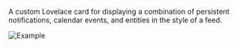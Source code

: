 A custom Lovelace card for displaying a combination of persistent notifications, calendar events, and entities in the style of a feed.

![Example](https://user-images.githubusercontent.com/2099542/53899297-d0abb580-4031-11e9-8357-ac45c71e95f5.png)